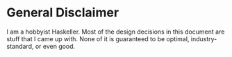 # General Disclaimer

I am a hobbyist Haskeller. Most of the design decisions in this document are
stuff that I came up with. None of it is guaranteed to be optimal,
industry-standard, or even good.

